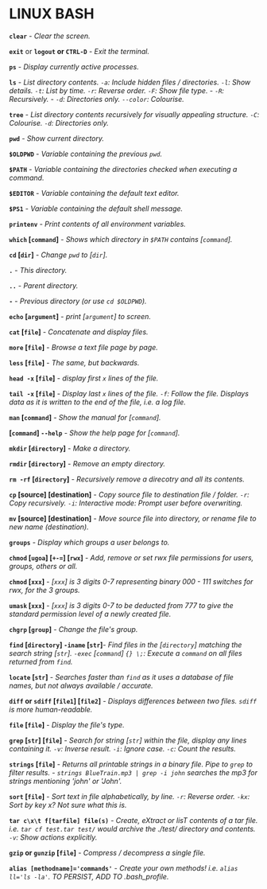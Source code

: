 # **LINUX BASH**

**`clear`** 							- *Clear the screen.*

**`exit`** or **`logout` or `CTRL-D`**	- *Exit the terminal.*

**`ps`**								- *Display currently active processes.*

**`ls`** 								- *List directory contents. `-a`: Include hidden files / directories. `-l`: Show details. `-t`: List by time. `-r`: Reverse order. `-F`: Show file type.
        								- `-R`: Recursively. - `-d`: Directories only. `--color`: Colourise.*
							
**`tree`**								- *List directory contents recursively for visually appealing structure. `-C`: Colourise. `-d`: Directories only.*

**`pwd`** 								- *Show current directory.*

**`$OLDPWD`**							- *Variable containing the previous `pwd`.*

**`$PATH`**								- *Variable containing the directories checked when executing a command.*

**`$EDITOR`**							- *Variable containing the default text editor.*

**`$PS1`**								- *Variable containing the default shell message.*

**`printenv`**							- *Print contents of all environment variables.*

**`which` [`command`]**					- *Shows which directory in `$PATH` contains [`command`].*

**`cd` [`dir`]** 						- *Change `pwd` to [`dir`].*

**`.`**									- *This directory.*

**`..`**								- *Parent directory.*

**`-`**									- *Previous directory (or use `cd $OLDPWD`).*

**`echo` [`argument`]**					- *print [`argument`] to screen.*

**`cat` [`file`]**						- *Concatenate and display files.*

**`more` [`file`]**						- *Browse a text file page by page.*

**`less` [`file`]**						- *The same, but backwards.*

**`head -x` [`file`]**					- *display first `x` lines of the file.*

**`tail -x` [`file`]**					- *Display last `x` lines of the file. `-f`: Follow the file. Displays data as it is written to the end of the file, i.e. a log file.* 

**`man` [`command`]**					- *Show the manual for [`command`].*

**[`command`] `--help`** 				- *Show the help page for [`command`].*

**`mkdir` [`directory`]**				- *Make a directory.*

**`rmdir` [`directory`]**				- *Remove an empty directory.*

**`rm -rf` [`directory`]**				- *Recursively remove a direcotry and all its contents.*

**`cp` [source] [destination]**			- *Copy source file to destination file / folder. `-r`: Copy recursively. `-i`: Interactive mode: Prompt user before overwriting.*

**`mv` [source] [destination]**			- *Move source file into directory, or rename file to new name (destination).*

**`groups`**							- *Display which groups a user belongs to.*

**`chmod` [`ugoa`] [`+-=`] [`rwx`]** 	- *Add, remove or set rwx file permissions for users, groups, others or all.*

**`chmod` [`xxx`]**						- *[`xxx`] is 3 digits 0-7 representing binary 000 - 111 switches for rwx, for the 3 groups.*

**`umask` [`xxx`]**						- *[`xxx`] is 3 digits 0-7 to be deducted from 777 to give the standard permission level of a newly created file.*

**`chgrp` [`group`]**					- *Change the file's group.*

**`find` [`directory`] `-iname` [`str`]**- *Find files in the [`directory`] matching the search string [`str`]. `-exec` [`command`] `{} \;`: Execute a `command` on all files returned from `find`.*

**`locate` [`str`]**					- *Searches faster than `find` as it uses a database of file names, but not always available / accurate.*

**`diff` or `sdiff` [`file1`] [`file2`]** - *Displays differences between two files. `sdiff` is more human-readable.*

**`file` [`file`]**						- *Display the file's type.*

**`grep` [`str`] [`file`]**				- *Search for string [`str`] within the file, display any lines containing it. `-v`: Inverse result. `-i`: Ignore case. `-c`: Count the results.*

**`strings` [`file`]**					- *Returns all printable strings in a binary file. Pipe to `grep` to filter results.*
										- *`strings BlueTrain.mp3 | grep -i john` searches the mp3 for strings mentioning 'john' or 'John'.*

**`sort` [`file`]**						- *Sort text in file alphabetically, by line. `-r`: Reverse order. `-kx`: Sort by key x? Not sure what this is.*

**`tar c\x\t f[tarfile] file(s)`**		- *Create, eXtract or lisT contents of a tar file. i.e. `tar cf test.tar test/` would archive the ./test/ directory and contents. `-v`: Show actions explicitly.*

**`gzip` or `gunzip` [`file`]**			- *Compress / decompress a single file.*

**`alias [methodname]='commands'`**     - *Create your own methods! i.e. `alias ll='ls -la'`. TO PERSIST, ADD TO .bash_profile.*




































